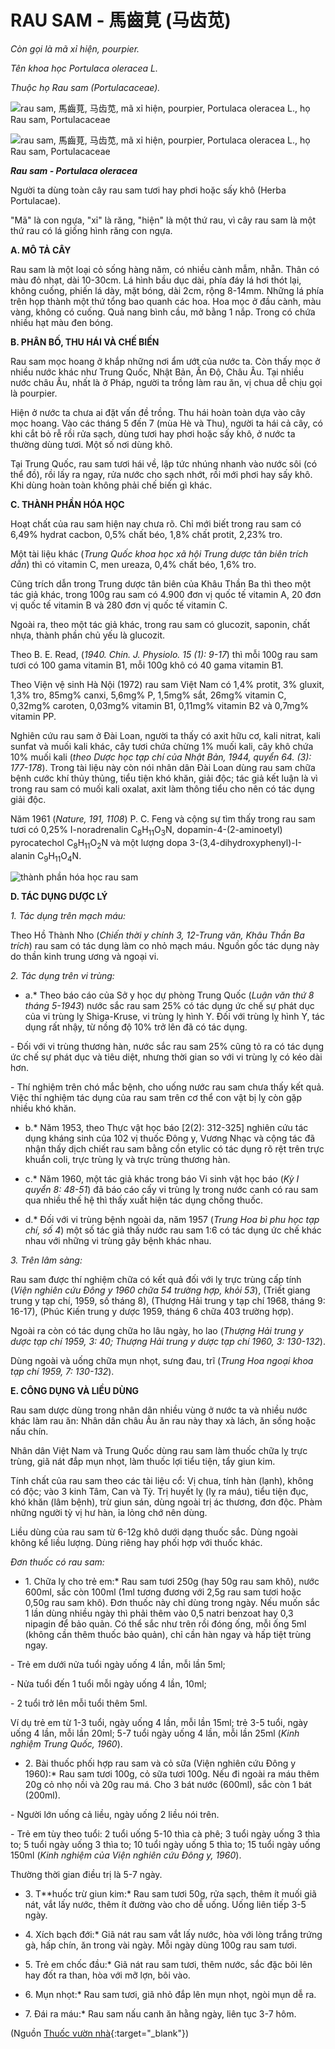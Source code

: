 # RAU SAM - 馬齒莧 (马齿苋)

*Còn gọi là mã xỉ hiện, pourpier.*

*Tên khoa học Portulaca oleracea L.*

*Thuộc họ Rau sam (Portulacaceae).*

![rau sam, 馬齒莧, 马齿苋, mã xỉ hiện, pourpier, Portulaca oleracea L., họ Rau sam, Portulacaceae](/imgs/caythuoc/dtl/rau-sam.jpg)

![rau sam, 馬齒莧, 马齿苋, mã xỉ hiện, pourpier, Portulaca oleracea L., họ Rau sam, Portulacaceae](/imgs/caythuoc/dtl/rau-sam-2.jpg)

***Rau sam - Portulaca oleracea***

Người ta dùng toàn cây rau sam tươi hay phơi hoặc sấy khô (Herba Portulacae).

"Mã" là con ngựa, "xỉ" là răng, "hiện" là một thứ rau, vì cây rau sam là một thứ rau có lá giống hình răng con ngựa.

**A. MÔ TẢ CÂY**

Rau sam là một loại cỏ sống hàng năm, có nhiều cành mẫm, nhẵn. Thân có màu đỏ nhạt, dài 10-30cm. Lá hình bầu dục dài, phía đáy lá hơi thót lại, không cuống, phiến lá dày, mặt bóng, dài 2cm, rộng 8-14mm. Những lá phía trên họp thành một thứ tổng bao quanh các hoa. Hoa mọc ở đầu cành, màu vàng, không có cuống. Quả nang bình cầu, mở bằng 1 nắp. Trong có chứa nhiều hạt màu đen bóng.

**B. PHÂN BỐ, THU HÁI VÀ CHẾ BIẾN**

Rau sam mọc hoang ở khắp những nơi ẩm ướt của nước ta. Còn thấy mọc ở nhiều nước khác như Trung Quốc, Nhật Bản, Ấn Độ, Châu Âu. Tại nhiều nước châu Âu, nhất là ở Pháp, người ta trồng làm rau ăn, vị chua dễ chịu gọi là pourpier.

Hiện ở nước ta chưa ai đặt vấn đề trồng. Thu hái hoàn toàn dựa vào cây mọc hoang. Vào các tháng 5 đến 7 (mùa Hè và Thu), người ta hái cả cây, có khi cắt bỏ rễ rồi rửa sạch, dùng tươi hay phơi hoặc sấy khô, ở nước ta thường dùng tươi. Một số nơi dùng khô.

Tại Trung Quốc, rau sam tươi hái về, lập tức nhúng nhanh vào nước sôi (có thể đồ), rồi lấy ra ngay, rửa nước cho sạch nhớt, rồi mới phơi hay sấy khô. Khi dùng hoàn toàn không phải chế biến gì khác.

**C. THÀNH PHẦN HÓA HỌC**

Hoạt chất của rau sam hiện nay chưa rõ. Chỉ mới biết trong rau sam có 6,49% hydrat cacbon, 0,5% chất béo, 1,8% chất protit, 2,23% tro.

Một tài liệu khác (*Trung Quốc khoa học xã hội Trung dược tân biên trích dẫn*) thì có vitamin C, men ureaza, 0,4% chất béo, 1,6% tro.

Cũng trích dẫn trong Trung dược tân biên của Khâu Thần Ba thì theo một tác giả khác, trong 100g rau sam có 4.900 đơn vị quốc tế vitamin A, 20 đơn vị quốc tế vitamin B và 280 đơn vị quốc tế vitamin C.

Ngoài ra, theo một tác giả khác, trong rau sam có glucozit, saponin, chất nhựa, thành phần chủ yếu là glucozit.

Theo B. E. Read, (*1940\. Chin. J. Physiolo. 15 (1): 9-17*) thì mỗi 100g rau sam tươi có 100 gama vitamin B1, mỗi 100g khô có 40 gama vitamin B1.

Theo Viện vệ sinh Hà Nội (1972) rau sam Việt Nam có 1,4% protit, 3% gluxit, 1,3% tro, 85mg% canxi, 5,6mg% P, 1,5mg% sắt, 26mg% vitamin C, 0,32mg% caroten, 0,03mg% vitamin B1, 0,11mg% vitamin B2 và 0,7mg% vitamin PP.

Nghiên cứu rau sam ở Đài Loan, người ta thấy có axit hữu cơ, kali nitrat, kali sunfat và muối kali khác, cây tươi chứa chừng 1% muối kali, cây khô chứa 10% muối kali (*theo Dược học tạp chí của Nhật Bản, 1944, quyển 64. (3): 177-178*). Trong tài liệu này còn nói nhân dân Đài Loan dùng rau sam chữa bệnh cước khí thủy thủng, tiểu tiện khó khăn, giải độc; tác giả kết luận là vì trong rau sam có muối kali oxalat, axit làm thông tiểu cho nên có tác dụng giải độc.

Năm 1961 (*Nature, 191, 1108*) P. C. Feng và cộng sự tìm thấy trong rau sam tươi có 0,25% I-noradrenalin C<sub>8</sub>H<sub>11</sub>O<sub>3</sub>N, dopamin-4-(2-aminoetyl) pyrocatechol C<sub>8</sub>H<sub>11</sub>O<sub>2</sub>N và một lượng dopa 3-(3,4-dihydroxyphenyl)-I-alanin C<sub>9</sub>H<sub>11</sub>O<sub>4</sub>N.

![thành phần hóa học rau sam](/imgs/caythuoc/dtl/rau-sam-3.jpg)

**D. TÁC DỤNG DƯỢC LÝ**

*1\. Tác dụng trên mạch máu:*

Theo Hồ Thành Nho (*Chiến thời y chính 3, 12-Trung văn, Khâu Thần Ba trích*) rau sam có tác dụng làm co nhỏ mạch máu. Nguồn gốc tác dụng này do thần kinh trung ương và ngoại vi.

*2\. Tác dụng trên vi trùng:*

* a.* Theo báo cáo của Sở y học dự phòng Trung Quốc (*Luận văn thứ 8 tháng 5-1943*) nước sắc rau sam 25% có tác dụng ức chế sự phát dục của vi trùng lỵ Shiga-Kruse, vi trùng lỵ hình Y. Đối với trùng lỵ hình Y, tác dụng rất nhậy, từ nồng độ 10% trở lên đã có tác dụng.

\- Đối với vi trùng thương hàn, nước sắc rau sam 25% cũng tỏ ra có tác dụng ức chế sự phát dục và tiêu diệt, nhưng thời gian so với vi trùng lỵ có kéo dài hơn.

\- Thí nghiệm trên chó mắc bệnh, cho uống nước rau sam chưa thấy kết quả. Việc thí nghiệm tác dụng của rau sam trên cơ thể con vật bị lỵ còn gặp nhiều khó khăn.

* b.* Năm 1953, theo Thực vật học báo [2(2): 312-325] nghiên cứu tác dụng kháng sinh của 102 vị thuốc Đông y, Vương Nhạc và cộng tác đã nhận thấy dịch chiết rau sam bằng cồn etylic có tác dụng rõ rệt trên trực khuẩn coli, trực trùng lỵ và trực trùng thương hàn.

* c.* Năm 1960, một tác giả khác trong báo Vi sinh vật học báo (*Kỳ I quyển 8: 48-51*) đã báo cáo cấy vi trùng lỵ trong nước canh có rau sam qua nhiều thế hệ thì thấy xuất hiện tác dụng chống thuốc.

* d.* Đối với vi trùng bệnh ngoài da, năm 1957 (*Trung Hoa bì phu học tạp chí, số 4*) một số tác giả thấy nước rau sam 1:6 có tác dụng ức chế khác nhau với những vi trùng gây bệnh khác nhau.

*3\. Trên lâm sàng:*

Rau sam được thí nghiệm chữa có kết quả đối với lỵ trực trùng cấp tính (*Viện nghiên cứu Đông y 1960 chữa 54 trường hợp, khỏi 53*), (Triết giang trung y tạp chí, 1959, số tháng 8), (Thượng Hải trung y tạp chí 1968, tháng 9: 16-17), (Phúc Kiến trung y dược 1959, tháng 6 chữa 403 trường hợp).

Ngoài ra còn có tác dụng chữa ho lâu ngày, ho lao (*Thượng Hải trung y dược tạp chí 1959, 3: 40; Thượng Hải trung y dược tạp chí 1960, 3: 130-132*).

Dùng ngoài và uống chữa mụn nhọt, sưng đau, trĩ (*Trung Hoa ngoại khoa tạp chí 1959, 7: 130-132*).

**E. CÔNG DỤNG VÀ LIỀU DÙNG**

Rau sam dược dùng trong nhân dân nhiều vùng ở nước ta và nhiều nước khác làm rau ăn: Nhân dân châu Âu ăn rau này thay xà lách, ăn sống hoặc nấu chín.

Nhân dân Việt Nam và Trung Quốc dùng rau sam làm thuốc chữa lỵ trực trùng, giã nát đắp mụn nhọt, làm thuốc lợi tiểu tiện, tẩy giun kim.

Tính chất của rau sam theo các tài liệu cổ: Vị chua, tính hàn (lạnh), không có độc; vào 3 kinh Tâm, Can và Tỳ. Trị huyết lỵ (lỵ ra máu), tiểu tiện đục, khó khăn (lâm bệnh), trừ giun sán, dùng ngoài trị ác thương, đơn độc. Phàm những người tỳ vị hư hàn, ỉa lỏng chớ nên dùng.

Liều dùng của rau sam từ 6-12g khô dưới dạng thuốc sắc. Dùng ngoài không kể liều lượng. Dùng riêng hay phối hợp với thuốc khác.

*Đơn thuốc có rau sam:*

* 1\. Chữa lỵ cho trẻ em:* Rau sam tươi 250g (hay 50g rau sam khô), nước 600ml, sắc còn 100ml (1ml tương đương với 2,5g rau sam tươi hoặc 0,50g rau sam khô). Đơn thuốc này chỉ dùng trong ngày. Nếu muốn sắc 1 lần dùng nhiều ngày thì phải thêm vào 0,5 natri benzoat hay 0,3 nipagin để bảo quản. Có thể sắc như trên rồi đóng ống, mỗi ống 5ml (không cần thêm thuốc bảo quản), chỉ cần hàn ngay và hấp tiệt trùng ngay.

\- Trẻ em dưới nửa tuổi ngày uống 4 lần, mỗi lần 5ml;

\- Nửa tuổi đến 1 tuổi mỗi ngày uống 4 lần, 10ml;

\- 2 tuổi trở lên mỗi tuổi thêm 5ml.

Ví dụ trẻ em từ 1-3 tuổi, ngày uống 4 lần, mỗi lần 15ml; trẻ 3-5 tuổi, ngày uống 4 lần, mỗi lần 20ml; 5-7 tuổi ngày uống 4 lần, mỗi lần 25ml (*Kinh nghiệm Trung Quốc, 1960*).

* 2\. Bài thuốc phối hợp rau sam và cỏ sữa (Viện nghiên cứu Đông y 1960):* Rau sam tươi 100g, cỏ sữa tươi 100g. Nếu đi ngoài ra máu thêm 20g cỏ nhọ nồi và 20g rau má. Cho 3 bát nước (600ml), sắc còn 1 bát (200ml).

\- Người lớn uống cả liều, ngày uống 2 liều nói trên.

\- Trẻ em tùy theo tuổi: 2 tuổi uống 5-10 thìa cà phê; 3 tuổi ngày uống 3 thìa to; 5 tuổi ngày uống 3 thìa to; 10 tuổi ngày uống 5 thìa to; 15 tuổi ngày uống 150ml (*Kinh nghiệm của Viện nghiên cứu Đông y, 1960*).

Thường thời gian điều trị là 5-7 ngày.

* 3\. T**huốc trừ giun kim:* Rau sam tươi 50g, rửa sạch, thêm ít muối giã nát, vắt lấy nước, thêm ít đường vào cho dễ uống. Uống liên tiếp 3-5 ngày.

* 4\. Xích bạch đới:* Giã nát rau sam vắt lấy nước, hòa với lòng trắng trứng gà, hấp chín, ăn trong vài ngày. Mỗi ngày dùng 100g rau sam tươi.

* 5\. Trẻ em chốc đầu:* Giã nát rau sam tươi, thêm nước, sắc đặc bôi lên hay đốt ra than, hòa với mỡ lợn, bôi vào.

* 6\. Mụn nhọt:* Rau sam tươi, giã nhỏ đắp lên mụn nhọt, ngòi mụn dễ ra.

* 7\. Đái ra máu:* Rau sam nấu canh ăn hằng ngày, liên tục 3-7 hôm.


(Nguồn [Thuốc vườn nhà](http://thuocvuonnha.com){:target="_blank"})